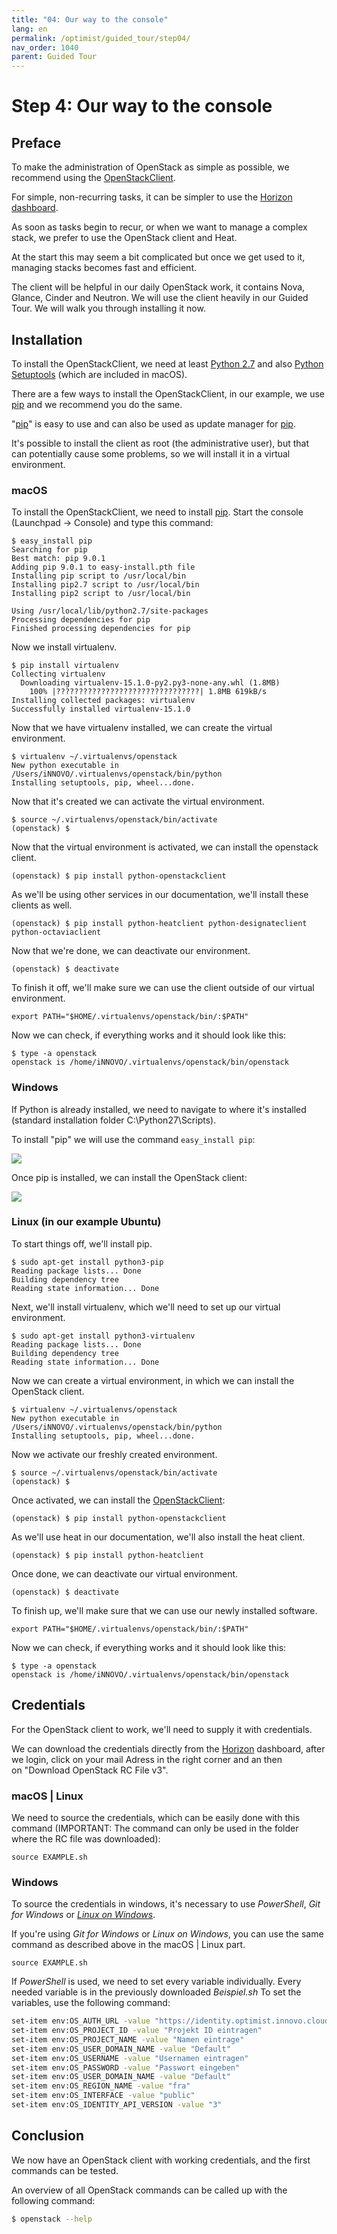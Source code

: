 ```yaml
---
title: "04: Our way to the console"
lang: en
permalink: /optimist/guided_tour/step04/
nav_order: 1040
parent: Guided Tour
---
```


Step 4: Our way to the console
==============================

Preface
-------

To make the administration of OpenStack as simple as possible, we recommend
using
the [OpenStackClient](https://docs.openstack.org/python-openstackclient/latest/).

For simple, non-recurring tasks, it can be simpler to use the [Horizon
dashboard](https://dashboard.optimist.innovo.cloud).

As soon as tasks begin to recur, or when we want to manage a complex stack, we
prefer to use the OpenStack client and Heat.

At the start this may seem a bit complicated but once we get used to it,
managing stacks becomes fast and efficient.

The client will be helpful in our daily OpenStack work, it contains
Nova, Glance, Cinder and Neutron. We will use the client heavily in our
Guided Tour. We will walk you through installing it now.

Installation
------------

To install the OpenStackClient, we need at least [Python
2.7](https://www.python.org/downloads/release/python-2713/) and also [Python
Setuptools](https://pypi.python.org/pypi/setuptools) (which are included in
macOS).

There are a few ways to install the OpenStackClient, in our example, we
use [pip](https://de.wikipedia.org/wiki/Pip_(Python))
and we recommend you do the same.

"[pip](https://de.wikipedia.org/wiki/Pip_(Python))" is
easy to use and can also be used as update manager
for [pip](https://de.wikipedia.org/wiki/Pip_(Python)).

It's possible to install the client as root (the administrative user),
but that can potentially cause some problems, so we will install it in a
virtual environment.

### macOS

To install the OpenStackClient, we need to install
[pip](https://de.wikipedia.org/wiki/Pip_(Python)). Start the console (Launchpad
→ Console) and type this command:

```
$ easy_install pip
Searching for pip
Best match: pip 9.0.1
Adding pip 9.0.1 to easy-install.pth file
Installing pip script to /usr/local/bin
Installing pip2.7 script to /usr/local/bin
Installing pip2 script to /usr/local/bin

Using /usr/local/lib/python2.7/site-packages
Processing dependencies for pip
Finished processing dependencies for pip
```

Now we install virtualenv.

``` 
$ pip install virtualenv
Collecting virtualenv
  Downloading virtualenv-15.1.0-py2.py3-none-any.whl (1.8MB)
    100% |????????????????????????????????| 1.8MB 619kB/s
Installing collected packages: virtualenv
Successfully installed virtualenv-15.1.0
```

Now that we have virtualenv installed, we can create the virtual environment.

```
$ virtualenv ~/.virtualenvs/openstack
New python executable in /Users/iNNOVO/.virtualenvs/openstack/bin/python
Installing setuptools, pip, wheel...done.
```

Now that it's created we can activate the virtual environment.

```
$ source ~/.virtualenvs/openstack/bin/activate
(openstack) $
```

Now that the virtual environment is activated, we can install the openstack
client.

```
(openstack) $ pip install python-openstackclient
```

As we'll be using other services in our documentation, we'll install these clients as well.

```
(openstack) $ pip install python-heatclient python-designateclient python-octaviaclient
```

Now that we're done, we can deactivate our environment.

```
(openstack) $ deactivate
```

To finish it off, we'll make sure we can use the client outside of our virtual
environment.

```
export PATH="$HOME/.virtualenvs/openstack/bin/:$PATH"
```

Now we can check, if everything works and it should look like this:

```
$ type -a openstack
openstack is /home/iNNOVO/.virtualenvs/openstack/bin/openstack
```

### Windows


If Python is already installed, we need to navigate to where it's installed
(standard installation folder C:\Python27\Scripts).

To install "pip" we will use the command `easy_install pip`:

![](attachments/13533313.png)

Once pip is installed, we can install the OpenStack client:

![](attachments/13533314.png)

### Linux (in our example Ubuntu)

To start things off, we'll install pip.

```
$ sudo apt-get install python3-pip
Reading package lists... Done
Building dependency tree
Reading state information... Done
```

Next, we'll install virtualenv, which we'll need to set up our virtual
environment.

```
$ sudo apt-get install python3-virtualenv
Reading package lists... Done
Building dependency tree
Reading state information... Done
```

Now we can create a virtual environment, in which we can install the OpenStack
client.

```
$ virtualenv ~/.virtualenvs/openstack
New python executable in /Users/iNNOVO/.virtualenvs/openstack/bin/python
Installing setuptools, pip, wheel...done.
```

Now we activate our freshly created environment.

```
$ source ~/.virtualenvs/openstack/bin/activate
(openstack) $
```

Once activated, we can install the
[OpenStackClient](https://docs.openstack.org/python-openstackclient/latest/):

```
(openstack) $ pip install python-openstackclient
```

As we'll use heat in our documentation, we'll also install the heat
client.

```
(openstack) $ pip install python-heatclient
```

Once done, we can deactivate our virtual environment.

```
(openstack) $ deactivate
```

To finish up, we'll make sure that we can use our newly installed software.

```
export PATH="$HOME/.virtualenvs/openstack/bin/:$PATH"
```

Now we can check, if everything works and it should look like this:

```
$ type -a openstack
openstack is /home/iNNOVO/.virtualenvs/openstack/bin/openstack
```

Credentials
-----------

For the OpenStack client to work, we'll need to supply it with credentials.

We can download the credentials directly from
the [Horizon](https://dashboard.optimist.innovo.cloud/identity/)
dashboard, after we login, click on your mail Adress in the right corner
and an then on "Download OpenStack RC File v3".

### macOS | Linux

We need to source the credentials, which can be easily done
with this command (IMPORTANT: The command can only be used in the folder where
the RC file was downloaded):  

```
source EXAMPLE.sh
```

### Windows


To source the credentials in windows, it's necessary to use
*PowerShell*, *Git for Windows* or [*Linux on Windows*](https://docs.microsoft.com/en-us/windows/wsl/install-win10). 

If you're using *Git for Windows* or *Linux on Windows*, you can use the same command as described above 
in the macOS | Linux part. 

```
source EXAMPLE.sh
```

If *PowerShell* is used, we need to set every variable individually.
Every needed variable is in the previously downloaded *Beispiel.sh* 
To set the variables, use the following command:

```bash
set-item env:OS_AUTH_URL -value "https://identity.optimist.innovo.cloud/v3"
set-item env:OS_PROJECT_ID -value "Projekt ID eintragen"
set-item env:OS_PROJECT_NAME -value "Namen eintrage"
set-item env:OS_USER_DOMAIN_NAME -value "Default"
set-item env:OS_USERNAME -value "Usernamen eintragen"
set-item env:OS_PASSWORD -value "Passwort eingeben"
set-item env:OS_USER_DOMAIN_NAME -value "Default"
set-item env:OS_REGION_NAME -value "fra"
set-item env:OS_INTERFACE -value "public"
set-item env:OS_IDENTITY_API_VERSION -value "3"
```

Conclusion
----------

We now have an OpenStack client with working credentials, and the first
commands can be tested.

An overview of all OpenStack commands can be called up with the following command:

```bash
$ openstack --help
```
